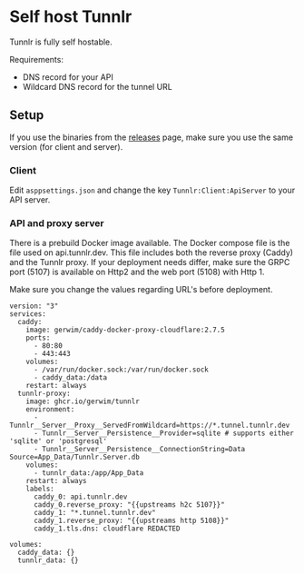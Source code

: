 # Self host Tunnlr

Tunnlr is fully self hostable.

Requirements:
* DNS record for your API
* Wildcard DNS record for the tunnel URL

## Setup

If you use the binaries from the [releases](https://github.com/gerwim/tunnlr/releases) page, make sure you use the same version (for client and server).

### Client
Edit `asppsettings.json` and change the key `Tunnlr:Client:ApiServer` to your API server.

### API and proxy server
There is a prebuild Docker image available. The Docker compose file is the file used on api.tunnlr.dev. This file includes both the reverse proxy (Caddy) and the Tunnlr proxy. If your deployment needs differ, make sure the GRPC port (5107) is available on Http2 and the web port (5108) with Http 1.


Make sure you change the values regarding URL's before deployment.
```
version: "3"
services:
  caddy:
    image: gerwim/caddy-docker-proxy-cloudflare:2.7.5
    ports:
      - 80:80
      - 443:443
    volumes:
      - /var/run/docker.sock:/var/run/docker.sock
      - caddy_data:/data
    restart: always
  tunnlr-proxy:
    image: ghcr.io/gerwim/tunnlr
    environment:
      - Tunnlr__Server__Proxy__ServedFromWildcard=https://*.tunnel.tunnlr.dev
      - Tunnlr__Server__Persistence__Provider=sqlite # supports either 'sqlite' or 'postgresql'
      - Tunnlr__Server__Persistence__ConnectionString=Data Source=App_Data/Tunnlr.Server.db
    volumes:
      - tunnlr_data:/app/App_Data
    restart: always
    labels:
      caddy_0: api.tunnlr.dev
      caddy_0.reverse_proxy: "{{upstreams h2c 5107}}"
      caddy_1: "*.tunnel.tunnlr.dev"
      caddy_1.reverse_proxy: "{{upstreams http 5108}}"
      caddy_1.tls.dns: cloudflare REDACTED

volumes:
  caddy_data: {}
  tunnlr_data: {}
```